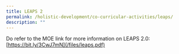 ```yaml
---
title: LEAPS 2
permalink: /holistic-development/co-curricular-activities/leaps/
description: ""
---
```

Do refer to the MOE link for more information on LEAPS 2.0: [https://bit.ly/3CwJ7mN](/files/leaps.pdf)
